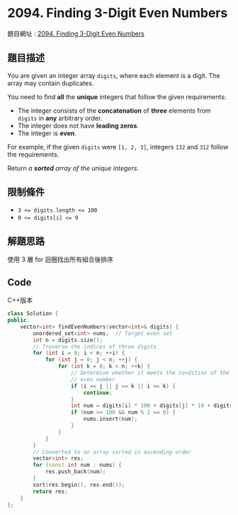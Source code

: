 # 2094. Finding 3-Digit Even Numbers

題目網址 : [2094. Finding 3-Digit Even Numbers](https://leetcode.com/problems/finding-3-digit-even-numbers/description/?envType=daily-question&envId=2025-05-12)

## 題目描述

You are given an integer array `digits`, where each element is a digit. The array may contain duplicates.

You need to find **all** the **unique** integers that follow the given requirements:

- The integer consists of the **concatenation** of **three** elements from `digits` in **any** arbitrary order.
- The integer does not have **leading zeros**.
- The integer is **even**.

For example, if the given `digits` were `[1, 2, 3]`, integers `132` and `312` follow the requirements.

Return _a **sorted** array of the unique integers._

## 限制條件

- `3 <= digits.length <= 100`
- `0 <= digits[i] <= 9`

## 解題思路

使用 3 層 for 迴圈找出所有組合後排序

## Code

C++版本

```C++
class Solution {
public:
    vector<int> findEvenNumbers(vector<int>& digits) {
        unordered_set<int> nums;  // Target even set
        int n = digits.size();
        // Traverse the indices of three digits
        for (int i = 0; i < n; ++i) {
            for (int j = 0; j < n; ++j) {
                for (int k = 0; k < n; ++k) {
                    // Determine whether it meets the condition of the target
                    // even number
                    if (i == j || j == k || i == k) {
                        continue;
                    }
                    int num = digits[i] * 100 + digits[j] * 10 + digits[k];
                    if (num >= 100 && num % 2 == 0) {
                        nums.insert(num);
                    }
                }
            }
        }
        // Converted to an array sorted in ascending order
        vector<int> res;
        for (const int num : nums) {
            res.push_back(num);
        }
        sort(res.begin(), res.end());
        return res;
    }
};
```
